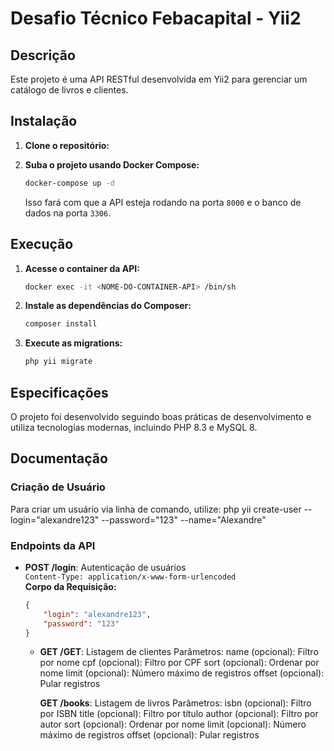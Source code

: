 # Desafio Técnico Febacapital - Yii2

## Descrição
Este projeto é uma API RESTful desenvolvida em Yii2 para gerenciar um catálogo de livros e clientes.

## Instalação

1. **Clone o repositório:**


2. **Suba o projeto usando Docker Compose:**
    ```bash
    docker-compose up -d
    ```
    Isso fará com que a API esteja rodando na porta `8000` e o banco de dados na porta `3306`.

## Execução

1. **Acesse o container da API:**
    ```bash
    docker exec -it <NOME-DO-CONTAINER-API> /bin/sh
    ```

2. **Instale as dependências do Composer:**
    ```bash
    composer install
    ```

3. **Execute as migrations:**
    ```bash
    php yii migrate
    ```

## Especificações

O projeto foi desenvolvido seguindo boas práticas de desenvolvimento e utiliza tecnologias modernas, incluindo PHP 8.3 e MySQL 8.

## Documentação

### Criação de Usuário

Para criar um usuário via linha de comando, utilize:
php yii create-user --login="alexandre123" --password="123" --name="Alexandre"


### Endpoints da API

- **POST /login**: Autenticação de usuários  
  `Content-Type: application/x-www-form-urlencoded`  
  **Corpo da Requisição:**
  ```json
  {
      "login": "alexandre123",
      "password": "123"
  }
  ```
  - **GET /GET**: Listagem de clientes
    Parâmetros:
        name (opcional): Filtro por nome
        cpf (opcional): Filtro por CPF
        sort (opcional): Ordenar por nome
        limit (opcional): Número máximo de registros
        offset (opcional): Pular registros

    **GET /books**: Listagem de livros
    Parâmetros:
        isbn (opcional): Filtro por ISBN
        title (opcional): Filtro por título
        author (opcional): Filtro por autor
        sort (opcional): Ordenar por nome
        limit (opcional): Número máximo de registros
        offset (opcional): Pular registros